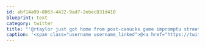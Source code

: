 ```yaml
---
id: abf14a99-8063-4422-9ad7-2ebec831d410
blueprint: text
category: twitter
title: "'@rtaylor just got home from post-canucks game impromptu street hockey session"
caption: '<span class="username username_linked">@<a href="https://twitter.com/rtaylor" title="Elon Musk">rtaylor</a></span> just got home from post-canucks game impromptu street hockey session'
---
```

